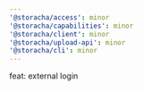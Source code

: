 ```yaml
---
'@storacha/access': minor
'@storacha/capabilities': minor
'@storacha/client': minor
'@storacha/upload-api': minor
'@storacha/cli': minor
---
```


feat: external login
